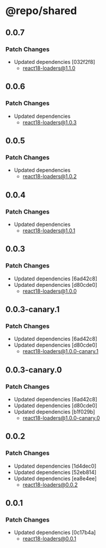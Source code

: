 # @repo/shared

## 0.0.7

### Patch Changes

- Updated dependencies [032f2f8]
  - react18-loaders@1.1.0

## 0.0.6

### Patch Changes

- Updated dependencies
  - react18-loaders@1.0.3

## 0.0.5

### Patch Changes

- Updated dependencies
  - react18-loaders@1.0.2

## 0.0.4

### Patch Changes

- Updated dependencies
  - react18-loaders@1.0.1

## 0.0.3

### Patch Changes

- Updated dependencies [6ad42c8]
- Updated dependencies [d80cde0]
  - react18-loaders@1.0.0

## 0.0.3-canary.1

### Patch Changes

- Updated dependencies [6ad42c8]
- Updated dependencies [d80cde0]
  - react18-loaders@1.0.0-canary.1

## 0.0.3-canary.0

### Patch Changes

- Updated dependencies [6ad42c8]
- Updated dependencies [d80cde0]
- Updated dependencies [b1f029b]
  - react18-loaders@1.0.0-canary.0

## 0.0.2

### Patch Changes

- Updated dependencies [1d4dec0]
- Updated dependencies [52eb814]
- Updated dependencies [ea8e4ee]
  - react18-loaders@0.0.2

## 0.0.1

### Patch Changes

- Updated dependencies [0c17b4a]
  - react18-loaders@0.0.1
